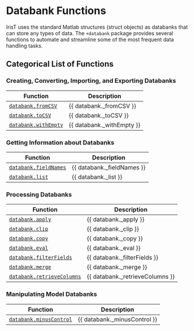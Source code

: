 # Databank Functions 

IrisT uses the standard Matlab structures (struct objects) as databanks
that can store any types of data.  The `+databank` package provides several
functions to automate and streamline some of the most frequent data
handling tasks.


## Categorical List of Functions 

### Creating, Converting, Importing, and Exporting Databanks 

| Function      | Description       |
|---            |---                |
| [`databank.fromCSV`](fromCSV.md)                      | {{ databank._fromCSV }} |
| [`databank.toCSV`](toCSV.md)                          | {{ databank._toCSV }} |
| [`databank.withEmpty`](withEmpty.md)                  | {{ databank._withEmpty }} |


### Getting Information about Databanks 

| Function      | Description       |
|---            |---                |
| [`databank.fieldNames`](fieldNames.md)                | {{ databank._fieldNames }} |
| [`databank.list`](list.md)                            | {{ databank._list }} |


### Processing Databanks 

| Function      | Description       |
|---            |---                |
| [`databank.apply`](apply.md)                          | {{ databank._apply }} |
| [`databank.clip`](clip.md)                            | {{ databank._clip }} |
| [`databank.copy`](copy.md)                            | {{ databank._copy }} |
| [`databank.eval`](eval.md)                            | {{ databank._eval }} |
| [`databank.filterFields`](filterFields.md)            | {{ databank._filterFields }} |
| [`databank.merge`](merge.md)                          | {{ databank._merge }} |
| [`databank.retrieveColumns`](retrieveColumns.md)      | {{ databank._retrieveColumns }} |


### Manipulating Model Databanks 

| Function      | Description       |
|---            |---                |
| [`databank.minusControl`](minusControl.md)            | {{ databank._minusControl }} |


